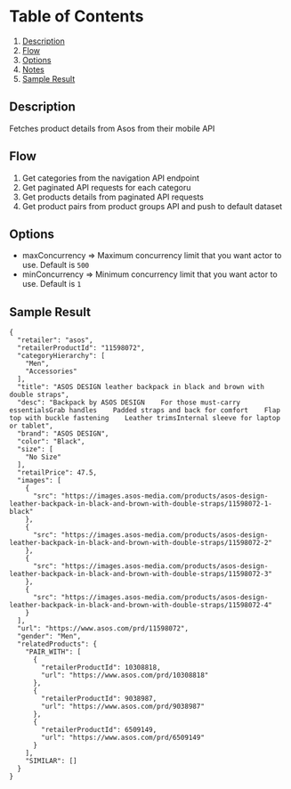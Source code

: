# Table of Contents
1. [Description](#description)
2. [Flow](#actor-flow)
3. [Options](#options)
4. [Notes](#notes)
4. [Sample Result](#sample-result)



<a name="description"></a>
## Description
Fetches product details from Asos from their mobile API


<a name="flow"></a>
## Flow
1) Get categories from the navigation API endpoint
2) Get paginated API requests for each categoru
3) Get products details from paginated API requests
4) Get product pairs from product groups API and push to default dataset


<a name="options"></a>
## Options
- maxConcurrency => Maximum concurrency limit that you want actor to use. Default is `500`
- minConcurrency => Minimum concurrency limit that you want actor to use. Default is `1`


<a name="sample-result"></a>
## Sample Result
```
{
  "retailer": "asos",
  "retailerProductId": "11598072",
  "categoryHierarchy": [
    "Men",
    "Accessories"
  ],
  "title": "ASOS DESIGN leather backpack in black and brown with double straps",
  "desc": "Backpack by ASOS DESIGN    For those must-carry essentialsGrab handles    Padded straps and back for comfort    Flap top with buckle fastening    Leather trimsInternal sleeve for laptop or tablet",
  "brand": "ASOS DESIGN",
  "color": "Black",
  "size": [
    "No Size"
  ],
  "retailPrice": 47.5,
  "images": [
    {
      "src": "https://images.asos-media.com/products/asos-design-leather-backpack-in-black-and-brown-with-double-straps/11598072-1-black"
    },
    {
      "src": "https://images.asos-media.com/products/asos-design-leather-backpack-in-black-and-brown-with-double-straps/11598072-2"
    },
    {
      "src": "https://images.asos-media.com/products/asos-design-leather-backpack-in-black-and-brown-with-double-straps/11598072-3"
    },
    {
      "src": "https://images.asos-media.com/products/asos-design-leather-backpack-in-black-and-brown-with-double-straps/11598072-4"
    }
  ],
  "url": "https://www.asos.com/prd/11598072",
  "gender": "Men",
  "relatedProducts": {
    "PAIR_WITH": [
      {
        "retailerProductId": 10308818,
        "url": "https://www.asos.com/prd/10308818"
      },
      {
        "retailerProductId": 9038987,
        "url": "https://www.asos.com/prd/9038987"
      },
      {
        "retailerProductId": 6509149,
        "url": "https://www.asos.com/prd/6509149"
      }
    ],
    "SIMILAR": []
  }
}

```
